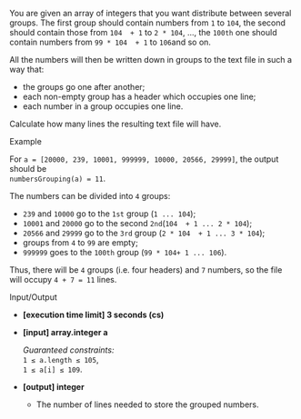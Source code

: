 
You are given an array of integers that you want distribute between several groups. The first group should contain numbers from  `1`  to  `104`, the second should contain those from  `104  + 1`  to  `2 * 104`, ..., the  `100th`  one should contain numbers from  `99 * 104  + 1`  to  `106`and so on.

All the numbers will then be written down in groups to the text file in such a way that:

-   the groups go one after another;
-   each non-empty group has a header which occupies one line;
-   each number in a group occupies one line.

Calculate how many lines the resulting text file will have.

Example

For  `a = [20000, 239, 10001, 999999, 10000, 20566, 29999]`, the output should be  
`numbersGrouping(a) = 11`.

The numbers can be divided into  `4`  groups:

-   `239`  and  `10000`  go to the  `1st`  group (`1 ... 104`);
-   `10001`  and  `20000`  go to the second  `2nd`(`104  + 1 ... 2 * 104`);
-   `20566`  and  `29999`  go to the  `3rd`  group (`2 * 104  + 1 ... 3 * 104`);
-   groups from  `4`  to  `99`  are empty;
-   `999999`  goes to the  `100th`  group (`99 * 104+ 1 ... 106`).

Thus, there will be  `4`  groups (i.e. four headers) and  `7`  numbers, so the file will occupy  `4 + 7 = 11`  lines.

Input/Output

-   **[execution time limit] 3 seconds (cs)**
    
-   **[input] array.integer a**
    
    _Guaranteed constraints:_  
    `1 ≤ a.length ≤ 105`,  
    `1 ≤ a[i] ≤ 109`.
    
-   **[output] integer**
    
    -   The number of lines needed to store the grouped numbers.